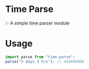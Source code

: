 # Time Parse
✨ A simple time parser module

# Usage
```js
import parse from "time-parse";
parse("5 days 3 hrs"); // 442800000
```
